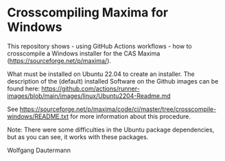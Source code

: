 Crosscompiling Maxima for Windows
=================================

This repository shows - using GitHub Actions workflows - how
to crosscompile a Windows installer for the CAS Maxima
(<https://sourceforge.net/p/maxima/>).

What must be installed on Ubuntu 22.04 to create an installer.
The description of the (default) installed Software on the Github
images can be found here:
<https://github.com/actions/runner-images/blob/main/images/linux/Ubuntu2204-Readme.md>

See <https://sourceforge.net/p/maxima/code/ci/master/tree/crosscompile-windows/README.txt>
for more information about this procedure.

Note: There were some difficulties in the Ubuntu package dependencies, but
as you can see, it works with these packages.

Wolfgang Dautermann
